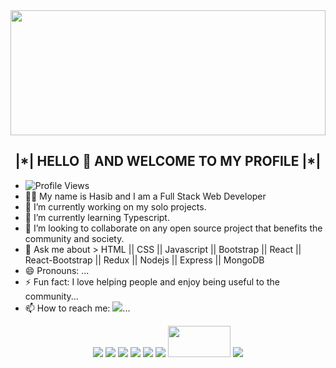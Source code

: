 

<!--
**HasibDarwish/HasibDarwish** is a ✨ _special_ ✨ repository because its `README.md` (this file) appears on your GitHub profile.
Here are some ideas to get you started:

- 🔭 I’m currently working on ...
- 🌱 I’m currently learning ...
- 👯 I’m looking to collaborate on ...
- 🤔 I’m looking for help with ...
- 💬 Ask me about ...
- 📫 How to reach me: ...
- 😄 Pronouns: ...
- ⚡ Fun fact: ...
<img src="https://static.vecteezy.com/system/resources/previews/001/181/747/non_2x/overlapping-horizontal-3d-stripes-background-vector.jpg" width="100%" height="200"/>
-->
<img src="https://helloacm.com/wp-content/uploads/2018/07/learn-to-code.jpg" width="100%" height="200"/>
<h2 fontWeight="300" align="center">|*| HELLO 👋  AND WELCOME TO MY PROFILE |*| </h2>

- <img src="https://gpvc.arturio.dev/HasibDarwish" alt="Profile Views">
- 👨‍🎓 My name is Hasib and I am a Full Stack Web Developer <br/>
- 🔭 I’m currently working on my solo projects. <br/>
- 🌱 I’m currently learning Typescript. <br/>
- 👯 I’m looking to collaborate on any open source project that benefits the community and society. <br/>
- 💬 Ask me about > HTML || CSS || Javascript || Bootstrap || React || React-Bootstrap || Redux || Nodejs || Express || MongoDB <br/>
- 😄 Pronouns: ...
- ⚡ Fun fact:  I love helping people and enjoy being useful to the community...
- 📫 How to reach me: <a href="" title="LinkedIn Profile"><img src="https://img.icons8.com/fluent/15/000000/linkedin.png" style="margin-top:'100px';" /></a></div>...

<p align="center">
  <img src="https://img.icons8.com/color/50/000000/html-5--v1.png"/>
  <img src="https://img.icons8.com/color/50/000000/css3.png"/>
  <img src="https://img.icons8.com/color/50/000000/javascript.png"/>
  <img src="https://img.icons8.com/color/50/000000/bootstrap.png"/>
  <img src="https://img.icons8.com/color/50/000000/react-native.png"/>
  <img src="https://img.icons8.com/color/50/000000/nodejs.png"/>
  <img src="https://devtechnosys.com/insights/wp-content/uploads/2019/06/express-js-logo.png" width="100" height="50"/>
  <img src="https://img.icons8.com/color/50/000000/mongodb.png"/>
   </p> 
</p>
